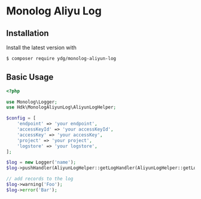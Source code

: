 # Monolog Aliyu Log
## Installation

Install the latest version with

```bash
$ composer require ydg/monolog-aliyun-log
```

## Basic Usage

```php
<?php

use Monolog\Logger;
use Hdk\MonologAliyunLog\AliyunLogHelper;

$config = [
    'endpoint' => 'your endpoint',
    'accessKeyId' => 'your accessKeyId',
    'accessKey' => 'your accessKey',
    'project' => 'your project',
    'logstore' => 'your logstore',
];

$log = new Logger('name');
$log->pushHandler(AliyunLogHelper::getLogHandler(AliyunLogHelper::getLogClient($config), $config));

// add records to the log
$log->warning('Foo');
$log->error('Bar');
```